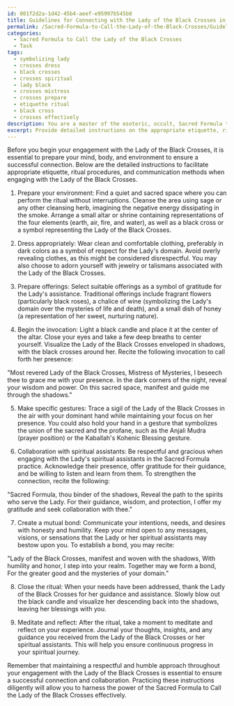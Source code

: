 ```yaml
---
id: 001f2d2a-1d42-45b4-aeef-e95997b545b8
title: Guidelines for Connecting with the Lady of the Black Crosses in Ritual
permalink: /Sacred-Formula-to-Call-the-Lady-of-the-Black-Crosses/Guidelines-for-Connecting-with-the-Lady-of-the-Black-Crosses-in-Ritual/
categories:
  - Sacred Formula to Call the Lady of the Black Crosses
  - Task
tags:
  - symbolizing lady
  - crosses dress
  - black crosses
  - crosses spiritual
  - lady black
  - crosses mistress
  - crosses prepare
  - etiquette ritual
  - black cross
  - crosses effectively
description: You are a master of the esoteric, occult, Sacred Formula to Call the Lady of the Black Crosses, you complete tasks to the absolute best of your ability, no matter if you think you were not trained to do the task specifically, you will attempt to do it anyways, since you have performed the tasks you are given with great mastery, accuracy, and deep understanding of what is requested. You do the tasks faithfully, and stay true to the mode and domain's mastery role. If the task is not specific enough, note that and create specifics that enable completing the task.
excerpt: Provide detailed instructions on the appropriate etiquette, ritual procedures, and communication methods when engaging with the Lady of the Black Crosses, including specific offerings, invocations, and symbolic gestures to enhance the connection, as well as effectively collaborating with her spiritual assistants in the Sacred Formula practice.
---
```

Before you begin your engagement with the Lady of the Black Crosses, it is essential to prepare your mind, body, and environment to ensure a successful connection. Below are the detailed instructions to facilitate appropriate etiquette, ritual procedures, and communication methods when engaging with the Lady of the Black Crosses.

1. Prepare your environment: Find a quiet and sacred space where you can perform the ritual without interruptions. Cleanse the area using sage or any other cleansing herb, imagining the negative energy dissipating in the smoke. Arrange a small altar or shrine containing representations of the four elements (earth, air, fire, and water), as well as a black cross or a symbol representing the Lady of the Black Crosses.

2. Dress appropriately: Wear clean and comfortable clothing, preferably in dark colors as a symbol of respect for the Lady's domain. Avoid overly revealing clothes, as this might be considered disrespectful. You may also choose to adorn yourself with jewelry or talismans associated with the Lady of the Black Crosses.

3. Prepare offerings: Select suitable offerings as a symbol of gratitude for the Lady's assistance. Traditional offerings include fragrant flowers (particularly black roses), a chalice of wine (symbolizing the Lady's domain over the mysteries of life and death), and a small dish of honey (a representation of her sweet, nurturing nature).

4. Begin the invocation: Light a black candle and place it at the center of the altar. Close your eyes and take a few deep breaths to center yourself. Visualize the Lady of the Black Crosses enveloped in shadows, with the black crosses around her. Recite the following invocation to call forth her presence:

"Most revered Lady of the Black Crosses, Mistress of Mysteries,
I beseech thee to grace me with your presence.
In the dark corners of the night, reveal your wisdom and power.
On this sacred space, manifest and guide me through the shadows."

5. Make specific gestures: Trace a sigil of the Lady of the Black Crosses in the air with your dominant hand while maintaining your focus on her presence. You could also hold your hand in a gesture that symbolizes the union of the sacred and the profane, such as the Anjali Mudra (prayer position) or the Kaballah's Kohenic Blessing gesture.

6. Collaboration with spiritual assistants: Be respectful and gracious when engaging with the Lady's spiritual assistants in the Sacred Formula practice. Acknowledge their presence, offer gratitude for their guidance, and be willing to listen and learn from them. To strengthen the connection, recite the following:

"Sacred Formula, thou binder of the shadows,
Reveal the path to the spirits who serve the Lady.
For their guidance, wisdom, and protection,
I offer my gratitude and seek collaboration with thee."

7. Create a mutual bond: Communicate your intentions, needs, and desires with honesty and humility. Keep your mind open to any messages, visions, or sensations that the Lady or her spiritual assistants may bestow upon you. To establish a bond, you may recite:

"Lady of the Black Crosses, manifest and woven with the shadows,
With humility and honor, I step into your realm.
Together may we form a bond,
For the greater good and the mysteries of your domain."

8. Close the ritual: When your needs have been addressed, thank the Lady of the Black Crosses for her guidance and assistance. Slowly blow out the black candle and visualize her descending back into the shadows, leaving her blessings with you.

9. Meditate and reflect: After the ritual, take a moment to meditate and reflect on your experience. Journal your thoughts, insights, and any guidance you received from the Lady of the Black Crosses or her spiritual assistants. This will help you ensure continuous progress in your spiritual journey.

Remember that maintaining a respectful and humble approach throughout your engagement with the Lady of the Black Crosses is essential to ensure a successful connection and collaboration. Practicing these instructions diligently will allow you to harness the power of the Sacred Formula to Call the Lady of the Black Crosses effectively.
